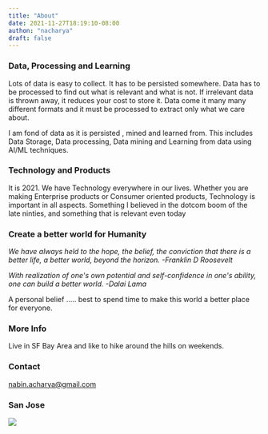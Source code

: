 ```yaml
---
title: "About"
date: 2021-11-27T18:19:10-08:00
authon: "nacharya"
draft: false
---
```


### Data, Processing and Learning

Lots of data is easy to collect. It has to be persisted somewhere. Data has to be processed to find out what is relevant and what is not. If irrelevant data is thrown away, it reduces your cost to store it. Data come it many many different formats and it must be processed to extract only what we care about.

I am fond of data as it is persisted , mined and learned from. This includes Data Storage, Data processing, Data mining and Learning from data using AI/ML techniques.

### Technology and Products

It is 2021. We have Technology everywhere in our lives. Whether you are making Enterprise products or Consumer oriented products, Technology is important in all aspects.
Something I believed in the dotcom boom of the late ninties, and something that is relevant even today

### Create a better world for Humanity

*We have always held to the hope, the belief, the conviction that there is a better life, a better world, beyond the horizon. 
-Franklin D Roosevelt*

*With realization of one's own potential and self-confidence in one's ability, one can build a better world. -Dalai Lama*

A personal belief ..... best to spend time to make this world a better place for everyone.

### More Info

Live in SF Bay Area and like to hike around the hills on weekends.

### Contact 

[nabin.acharya@gmail.com](mailto:nabin.acharya@gmail.com)

### San Jose

![](san-jose.jpg)
